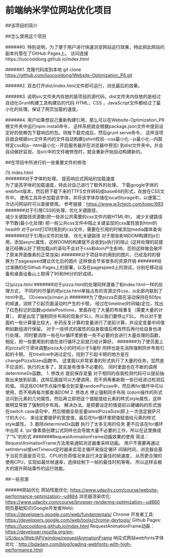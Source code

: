
前端纳米学位网站优化项目
===============================

##该项目的简介


##怎么使用这个项目

######0.  特别说明，为了便于用户进行快速浏览网站运行效果，特此把此网站的副本托管在了GitHub Pages上。
          访问连接https://luocooldong.github.io/index.html

######1.  克隆代码库到本地
    git clone https://github.com/luocooldong/Website-Optimization_P6.git
	
######2.  双击打开dist/index.html文件即可运行，浏览最后的效果。

######3.  说明src文件夹内存放的是项目的源代码，dist文件夹内存放的是经过自动化Grunt构建工具构建后的代码
          HTML，CSS ，JavaScript文件都经过了最小化的处理。保证了网页加载的速度。
	
######4.  用户如果想自己重新构建引用，那么可以在Website-Optimization_P6根文件夹中运行npm install命令，
          这样系统就会根据package.json文件中提前设定好的依赖包下载响应的包。待报下载完成后，然后grunt serve命令，
		  这样该项目就会根据src文件夹内的文件自动构建(jshint校验--css最小化--js最小化--内联特定css和js--html最小化--开启服务器并在浏览器中预览)
		  到dist文件夹中。并会自动做好监视，当src中的文件被修改时，就会重新开始自动构建新的。

		
		 	  
##在项目中所进行的一些重要文件的修改

(1) index.html  
#######对于字体的处理， 提高响应式网站的加载速度               
				为了提高字体的加载速度，特此对自己进行了额外的处理。
                下载google字体的webfont版本，然后把下载下来的TTFS文件转码成base64的形式，存放在CSS文件中。
				使用工具异步加载该字体，并将该字体存储在localStorage中，以便第二次访问网站时可以直接使用。 
				参考链接：https://www.w3ctech.com/topic/693
#######对于引用CSS的处理，优化关键路径，  
                减少关键路径资源数(把一些非公共需要的css文件内联HTML中)，
				减少关键路径字节数(最小化处理)
				把一些公共css文件中阻止关键呈现的css属性放到html的head中
				对于print打印时用到的css文件，需要在引用的时候添加media媒体查询
#######对于引用js文件的处理， 优化关键路径
                对于那些影响DOM构建的js引用，添加async属性，这样DOM的构建就不会收到js执行的阻止
				(这样处理的前提是已经确认好了预加载js的语句不会对于css和dom产生影响，否则这样做会破坏了原来界面像素的正常渲染)
#######对于项目中的用到的图片，已经及时的替换为了pagespeed建议优化后的图片
                这样做会节省很多的资源开销
#######经过准确的在Github Pages上的部署，以及在pagespeed上的测试，分别在移动设备和桌面设备山上取得了95和96分的好成绩。


(2)pizza.html
#######对于pizza.html的处理同样遵循了和index.html一样的处理方式，
              不同的时尽量的吧pizza.html单独占有的资源文件css，js全部内联到了html中去。
(3)views/js/main.js
#######为了使pizza页面在滚动保持在60fps的帧速，消除了引起页面滚动时产生的卡顿，
              经过在timeline(时间轴)定位，找出了红色标记的函数updatePositions，里面存在了大量的布局重复（需要大量的计算），
			  即是出现了强制同步布局的现象(FSL)，所以我们要停止FSL。
			  所以对于里面的一些计算量比较大，补药反复计算的变量进行了提前计算，并设定变量中间值例如数组进行保留。
			  对于一些样式的属性的自身取值后修改然后再付给自身也进行处理。
			  同时要消除一些在for循环里嵌套一些不必要的会进行大量处理的函数，相反，把一些要用到的值在进行循环之前就已经计算好。
#######为了使页面上的pizza尺寸滑块调整pizza大小的时间小于5毫秒
              同样也是先消除强制同步布局引起的卡顿。
			  在timeline中进过定位，找到了引起卡顿的地方是在changePizzaSizes函数中。
			  这里面以非常紧凑的形式执行了大量的任务，显然是不应该的，执行的太多了，其实是有很多不必要的。
			  同时里面也在不断的调用determineDx函数。
			  1.  修改点  提前保存变量
			      对于相同的自我检测代码可以提前抽取出来放到前面，这样后面就可以方便调用，而不用再重新取一些已经进过检测后的值。
				  将这些DOM节点操作集合到变量randomPizzas中，然后再for循环中可以使用，而不用再每次都查询DOM
			  2.  修改点  停止强制同步布局
			      以dom操作的形式访问到元素的几何属性，然后再立即把这个值赋值给元素的样式style属性，这样做明显导致了强制同步布局。
				  解决办法，是把要设定的值提前以硬编码的形式放在switch case语句中，然后根据全局变量latestPizzaSize(即上一次选定披萨尺寸的大小)，
				  来设定要披萨的宽度值，最后在for循环里把值赋值给元素的样式style属性。
			  3.  删除determineDx函数  执行了太多无用的任务  更不应该在for循环中出现
			  4.  'px'像素值创建公式同样也会导致大量不必要的工作，所以在这里换成了"%"的形式
#######RequestAnimationFrame动画效果的使用
              简洁：RequestAnimationFrame方法用来通知浏览器重采样动画。
			  用户不需要再通过setInterval或setTimeout定时器来实现主循环来指定循环
			  间隔时间，浏览器会基于当前页面是否可见，CPU的负荷情况来自行决定最佳的帧速度，
			  从而更合理的使用CPU，实现如最优帧速率，选择绘制下一帧的最佳时机等等。
			  所以这样会极大的提升网站事件的运行效能。
			  
              
##一些资源

######网站优化
    网站性能优化: https://www.udacity.com/course/website-performance-optimization--ud884
    浏览器渲染优化: https://www.udacity.com/course/browser-rendering-optimization--ud860
	网页基础知识(Google开发者Web):  https://developers.google.com/web/fundamentals/
	Chrome 开发者工具:  https://developers.google.com/web/tools/chrome-devtools/
    Github Pages: https://luocooldong.github.io/index.html
	RequestAnimationFrame动画： https://developer.mozilla.org/en-US/docs/Web/API/window/requestAnimationFrame
	响应式网站webfonts字体优化：http://bdadam.com/blog/loading-webfonts-with-high-performance.html
	